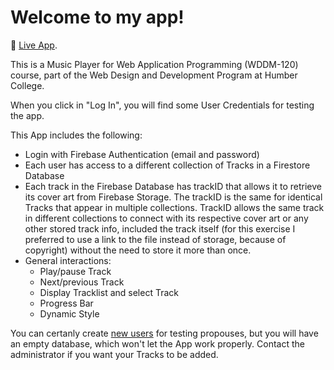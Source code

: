 # Welcome to my app!

🔗 [Live App](https://stupendous-dolphin-daa363.netlify.app/).

This is a Music Player for Web Application Programming (WDDM-120) course, part of the Web Design and Development Program at Humber College.

When you click in "Log In", you will find some User Credentials for testing the app.

This App includes the following:

- Login with Firebase Authentication (email and password)
- Each user has access to a different collection of Tracks in a Firestore Database
- Each track in the Firebase Database has trackID that allows it to retrieve its cover art from Firebase Storage. The trackID is the same for identical Tracks that appear in multiple collections. TrackID allows the same track in different collections to connect with its respective cover art or any other stored track info, included the track itself (for this exercise I preferred to use a link to the file instead of storage, because of copyright) without the need to store it more than once.
- General interactions:
    - Play/pause Track
    - Next/previous Track
    - Display Tracklist and select Track
    - Progress Bar
    - Dynamic Style

You can certanly create [new users](/register.html) for testing propouses, but you will have an empty database, which won't let the App work properly. Contact the administrator if you want your Tracks to be added.
